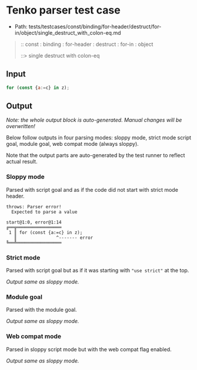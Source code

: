 # Tenko parser test case

- Path: tests/testcases/const/binding/for-header/destruct/for-in/object/single_destruct_with_colon-eq.md

> :: const : binding : for-header : destruct : for-in : object
>
> ::> single destruct with colon-eq

## Input

`````js
for (const {a:=c} in z);
`````

## Output

_Note: the whole output block is auto-generated. Manual changes will be overwritten!_

Below follow outputs in four parsing modes: sloppy mode, strict mode script goal, module goal, web compat mode (always sloppy).

Note that the output parts are auto-generated by the test runner to reflect actual result.

### Sloppy mode

Parsed with script goal and as if the code did not start with strict mode header.

`````
throws: Parser error!
  Expected to parse a value

start@1:0, error@1:14
╔══╦═════════════════
 1 ║ for (const {a:=c} in z);
   ║               ^------- error
╚══╩═════════════════

`````

### Strict mode

Parsed with script goal but as if it was starting with `"use strict"` at the top.

_Output same as sloppy mode._

### Module goal

Parsed with the module goal.

_Output same as sloppy mode._

### Web compat mode

Parsed in sloppy script mode but with the web compat flag enabled.

_Output same as sloppy mode._
